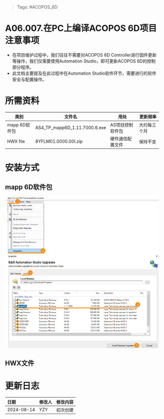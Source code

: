 > Tags: #ACOPOS_6D

# A06.007.在PC上编译ACOPOS 6D项目注意事项

- 在项目维护过程中，我们往往不需要对ACOPOS 6D Controller进行固件更新等操作，我们仅需要使用Automation Studio，即可更新ACOPOS 6D的控制部分程序。
- 此文档主要提及在此过程中在Automation Studio软件环节，需要进行的软件安全与配置操作。

# 所需资料

| 类别         | 文件名                           | 用处        | 更新频率   |
| ---------- | ----------------------------- | --------- | ------ |
| mapp 6D软件包 | AS4_TP_mapp6D_1.11.7000.6.exe | AS项目控制软件包 | 大约每三个月 |
| HWX file   | 8YFLM01.0000.00I.zip          | 硬件通信配置文件  | 保持不变   |
# 安装方式
## mapp 6D软件包
![undefined](FILES/007在PC上编译ACOPOS%206D项目注意事项/image-20240814162629315.png)


## HWX文件
# 更新日志

| 日期                             | 修改人 | 修改内容 |
| :----------------------------- | :-- | :--- |
| 2024-08-14 | YZY | 初次创建 |
